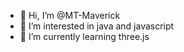 - 👋 Hi, I’m @MT-Maverick
- 👀 I’m interested in java and javascript 
- 🌱 I’m currently learning three.js 

<!---
MT-Maverick/MT-Maverick is a ✨ special ✨ repository because its `README.md` (this file) appears on your GitHub profile.
You can click the Preview link to take a look at your changes.
--->
